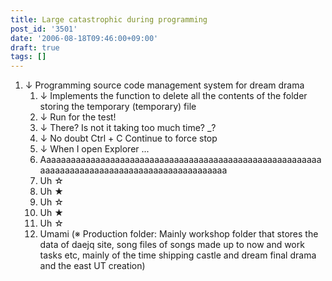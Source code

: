 ```yaml
---
title: Large catastrophic during programming
post_id: '3501'
date: '2006-08-18T09:46:00+09:00'
draft: true
tags: []
---
```


1.  ↓ Programming source code management system for dream drama
    1.  ↓ Implements the function to delete all the contents of the folder storing the temporary (temporary) file
    2.  ↓ Run for the test!
    3.  ↓ There? Is not it taking too much time? _?
    4.  ↓ No doubt Ctrl + C Continue to force stop
    5.  ↓ When I open Explorer ...
    6.  Aaaaaaaaaaaaaaaaaaaaaaaaaaaaaaaaaaaaaaaaaaaaaaaaaaaaaaaaaaaaaaaaaaaaaaaaaaaaaaaaaaaaaaaaaaaaaaa
    7.  Uh ☆
    8.  Uh ★
    9.  Uh ☆
    10.  Uh ★
    11.  Uh ☆
    12.  Umami (※ Production folder: Mainly workshop folder that stores the data of daejq site, song files of songs made up to now and work tasks etc, mainly of the time shipping castle and dream final drama and the east UT creation)
